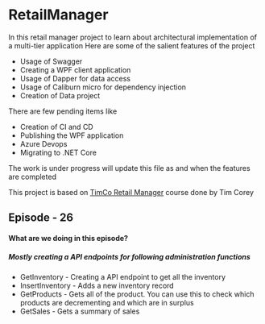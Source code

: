 # RetailManager
In this retail manager project to learn about architectural implementation of a multi-tier application
Here are some of the salient features of the project
- Usage of Swagger
- Creating a WPF client application
- Usage of Dapper for data access
- Usage of Caliburn micro for dependency injection
- Creation of Data project

There are few pending items like
- Creation of CI and CD
- Publishing the WPF application
- Azure Devops
- Migrating to .NET Core

The work is under progress will update this file as and when the features are completed

This project is based on [TimCo Retail Manager](https://www.youtube.com/user/IAmTimCorey/playlists) course done by Tim Corey

## Episode - 26
#### What are we doing in this episode? 
##### Mostly creating a API endpoints for following administration functions
- GetInventory - Creating a API endpoint to get all the inventory 
- InsertInventory - Adds a new inventory record
- GetProducts - Gets all of the product. You can use this to check which products are decrementing and which are in surplus
- GetSales - Gets a summary of sales
